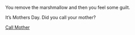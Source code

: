 You remove the marshmallow and then you feel some guilt.

It’s Mothers Day. Did you call your mother?

[Call Mother](../mom/eatwithmom.md)